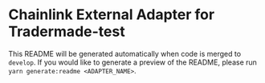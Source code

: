 # Chainlink External Adapter for Tradermade-test

This README will be generated automatically when code is merged to `develop`. If you would like to generate a preview of the README, please run `yarn generate:readme <ADAPTER_NAME>`.
